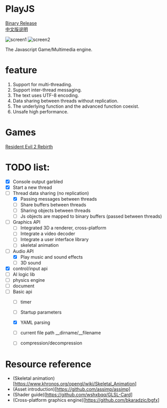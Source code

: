 # PlayJS 

[Binary Release](https://github.com/yanmingsohu/PlayJS-release)  
[中文版说明](https://github.com/yanmingsohu/PlayJS/blob/master/README_cn.md)

![screen1](https://github.com/yanmingsohu/PlayJS-release/blob/master/screen/s1.jpg)
![screen2](https://github.com/yanmingsohu/PlayJS-release/blob/master/screen/s2.jpg)

The Javascript Game/Multimedia engine.


# feature

1. Support for multi-threading.
2. Support inter-thread messaging.
3. The text uses UTF-8 encoding.
4. Data sharing between threads without replication.
5. The underlying function and the advanced function coexist.
6. Unsafe high performance.


# Games

[Resident Evil 2 Rebirth](https://github.com/yanmingsohu/PlayJS-BIO2)


# TODO list:

* [x] Console output garbled
* [x] Start a new thread
* [ ] Thread data sharing (no replication)
  * [x] Passing messages between threads
  * [ ] Share buffers between threads
  * [ ] Sharing objects between threads
  * [ ] Js objects are mapped to binary buffers (passed between threads)
* [ ] Graphics API
  * [ ] Integrated 3D a renderer, cross-platform
  * [ ] Integrate a video decoder
  * [ ] Integrate a user interface library
  * [ ] skeletal animation
* [ ] Audio API
  * [x] Play music and sound effects
  * [ ] 3D sound
* [x] control/input api
* [ ] AI logic lib
* [ ] physics engine
* [ ] document
* [ ] Basic api
  * [ ] timer
  * [ ] Startup parameters
  * [x] YAML parsing
  * [ ] current file path __dirname/__filename
  * [ ] compression/decompression
  

# Resource reference

* (Skeletal animation)[https://www.khronos.org/opengl/wiki/Skeletal_Animation]
* (Asset introduction)[https://github.com/assimp/assimp]
* (Shader guide)[https://github.com/wshxbqq/GLSL-Card]
* (Cross-platform graphics engine)[https://github.com/bkaradzic/bgfx]